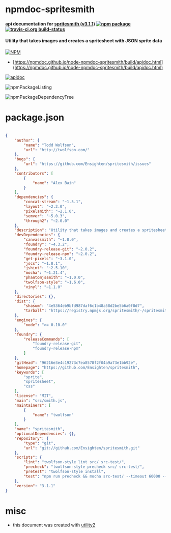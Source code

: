 # npmdoc-spritesmith

#### api documentation for  [spritesmith (v3.1.1)](https://github.com/Ensighten/spritesmith)  [![npm package](https://img.shields.io/npm/v/npmdoc-spritesmith.svg?style=flat-square)](https://www.npmjs.org/package/npmdoc-spritesmith) [![travis-ci.org build-status](https://api.travis-ci.org/npmdoc/node-npmdoc-spritesmith.svg)](https://travis-ci.org/npmdoc/node-npmdoc-spritesmith)

#### Utility that takes images and creates a spritesheet with JSON sprite data

[![NPM](https://nodei.co/npm/spritesmith.png?downloads=true&downloadRank=true&stars=true)](https://www.npmjs.com/package/spritesmith)

- [https://npmdoc.github.io/node-npmdoc-spritesmith/build/apidoc.html](https://npmdoc.github.io/node-npmdoc-spritesmith/build/apidoc.html)

[![apidoc](https://npmdoc.github.io/node-npmdoc-spritesmith/build/screenCapture.buildCi.browser.%252Ftmp%252Fbuild%252Fapidoc.html.png)](https://npmdoc.github.io/node-npmdoc-spritesmith/build/apidoc.html)

![npmPackageListing](https://npmdoc.github.io/node-npmdoc-spritesmith/build/screenCapture.npmPackageListing.svg)

![npmPackageDependencyTree](https://npmdoc.github.io/node-npmdoc-spritesmith/build/screenCapture.npmPackageDependencyTree.svg)



# package.json

```json

{
    "author": {
        "name": "Todd Wolfson",
        "url": "http://twolfson.com/"
    },
    "bugs": {
        "url": "https://github.com/Ensighten/spritesmith/issues"
    },
    "contributors": [
        {
            "name": "Alex Bain"
        }
    ],
    "dependencies": {
        "concat-stream": "~1.5.1",
        "layout": "~2.2.0",
        "pixelsmith": "~2.1.0",
        "semver": "~5.0.3",
        "through2": "~2.0.0"
    },
    "description": "Utility that takes images and creates a spritesheet with JSON sprite data",
    "devDependencies": {
        "canvassmith": "~1.0.0",
        "foundry": "~4.3.2",
        "foundry-release-git": "~2.0.2",
        "foundry-release-npm": "~2.0.2",
        "get-pixels": "~3.1.0",
        "jscs": "~1.8.1",
        "jshint": "~2.5.10",
        "mocha": "~1.21.4",
        "phantomjssmith": "~1.0.0",
        "twolfson-style": "~1.6.0",
        "vinyl": "~1.1.0"
    },
    "directories": {},
    "dist": {
        "shasum": "4e5364eb9bfd987daf6c1b48a58d2be5b6a0f8d7",
        "tarball": "https://registry.npmjs.org/spritesmith/-/spritesmith-3.1.1.tgz"
    },
    "engines": {
        "node": ">= 0.10.0"
    },
    "foundry": {
        "releaseCommands": [
            "foundry-release-git",
            "foundry-release-npm"
        ]
    },
    "gitHead": "96216e3e4c19273c7ea8578f2f04a9a73e1bb92e",
    "homepage": "https://github.com/Ensighten/spritesmith",
    "keywords": [
        "sprite",
        "spritesheet",
        "css"
    ],
    "license": "MIT",
    "main": "src/smith.js",
    "maintainers": [
        {
            "name": "twolfson"
        }
    ],
    "name": "spritesmith",
    "optionalDependencies": {},
    "repository": {
        "type": "git",
        "url": "git://github.com/Ensighten/spritesmith.git"
    },
    "scripts": {
        "lint": "twolfson-style lint src/ src-test/",
        "precheck": "twolfson-style precheck src/ src-test/",
        "pretest": "twolfson-style install",
        "test": "npm run precheck && mocha src-test/ --timeout 60000 --reporter dot && npm run lint"
    },
    "version": "3.1.1"
}
```



# misc
- this document was created with [utility2](https://github.com/kaizhu256/node-utility2)
